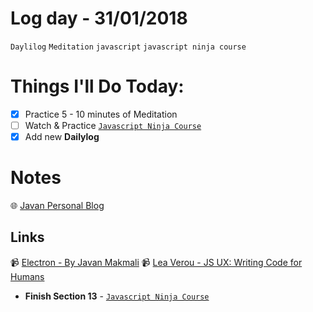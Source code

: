 # Log day - 31/01/2018

`Daylilog` `Meditation` `javascript` `javascript ninja course`

# Things I'll Do Today:

- [x] Practice 5 - 10 minutes of Meditation
- [ ] Watch & Practice [`Javascript Ninja Course`](https://github.com/wgoulart/course-javascript-ninja)
- [x] Add new **Dailylog**

# Notes
:globe_with_meridians: [Javan Personal Blog](https://javan.us/)

## Links
📹 [Electron - By Javan Makmali](https://www.youtube.com/watch?v=nwvourv3nSQ)
📹 [Lea Verou - JS UX: Writing Code for Humans](https://www.youtube.com/watch?v=5-ux7GIGFBo&t=1596s)

- **Finish Section 13** - [`Javascript Ninja Course`](https://github.com/wgoulart/course-javascript-ninja)
